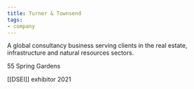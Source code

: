 ```yaml
---
title: Turner & Townsend
tags:
- company
---
```

A global consultancy business serving clients in the real estate, infrastructure and natural resources sectors.

55 Spring Gardens

[[DSEI]] exhibitor 2021
